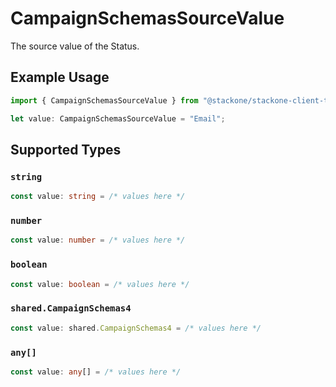 # CampaignSchemasSourceValue

The source value of the Status.

## Example Usage

```typescript
import { CampaignSchemasSourceValue } from "@stackone/stackone-client-ts/sdk/models/shared";

let value: CampaignSchemasSourceValue = "Email";
```

## Supported Types

### `string`

```typescript
const value: string = /* values here */
```

### `number`

```typescript
const value: number = /* values here */
```

### `boolean`

```typescript
const value: boolean = /* values here */
```

### `shared.CampaignSchemas4`

```typescript
const value: shared.CampaignSchemas4 = /* values here */
```

### `any[]`

```typescript
const value: any[] = /* values here */
```

